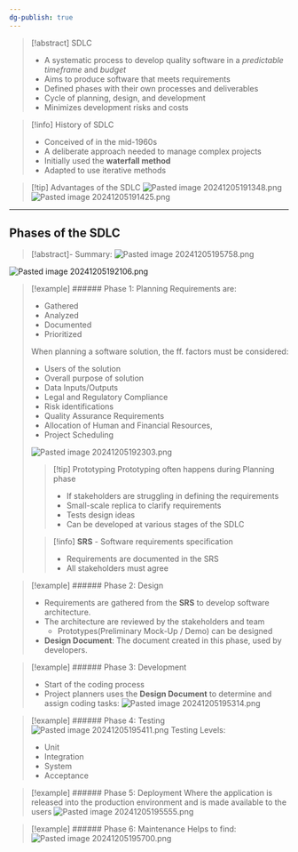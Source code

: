 ```yaml
---
dg-publish: true
---
```

> [!abstract] SDLC
> - A systematic process to develop quality software in a _predictable timeframe_ and _budget_
> - Aims to produce software that meets requirements
> - Defined phases with their own processes and deliverables
> - Cycle of planning, design, and development
> - Minimizes development risks and costs

> [!info] History of SDLC
> - Conceived of in the mid-1960s
> - A deliberate approach needed to manage complex projects
> - Initially used the __waterfall method__
> - Adapted to use iterative methods

> [!tip] Advantages of the SDLC 
>![Pasted image 20241205191348.png](/img/user/Misc/attachments/Pasted%20image%2020241205191348.png)
>![Pasted image 20241205191425.png](/img/user/Misc/attachments/Pasted%20image%2020241205191425.png)

---
## Phases of the SDLC
> [!abstract]- Summary:
> ![Pasted image 20241205195758.png](/img/user/Misc/attachments/Pasted%20image%2020241205195758.png)

![Pasted image 20241205192106.png](/img/user/Misc/attachments/Pasted%20image%2020241205192106.png)

> [!example] ###### Phase 1: Planning
> Requirements are:
> - Gathered
> - Analyzed
> - Documented
> - Prioritized
> 
>  When planning a software solution, the ff. factors  must be considered:
>  - Users of the solution
>  - Overall purpose of solution
>  - Data Inputs/Outputs
>  - Legal and Regulatory Compliance
>  - Risk identifications
>  - Quality Assurance Requirements
>  - Allocation of Human and Financial Resources, 
>  - Project Scheduling
>
>![Pasted image 20241205192303.png](/img/user/Misc/attachments/Pasted%20image%2020241205192303.png)
>
>> [!tip] Prototyping
>> Prototyping often happens during Planning phase
>> - If stakeholders are struggling in defining the requirements
>> - Small-scale replica to clarify requirements
>> - Tests design ideas
>> - Can be developed at various stages of the SDLC
>
>
>> [!info] __SRS__ - Software requirements specification
>> - Requirements are documented in the SRS
>> - All stakeholders must agree

> [!example] ###### Phase 2: Design
>  - Requirements are gathered from the __SRS__ to develop software architecture.
>  - The architecture are reviewed by the stakeholders and team
> 	 - Prototypes(Preliminary Mock-Up / Demo) can be designed
>  - __Design Document__: The document created in this phase, used by developers.

> [!example] ###### Phase 3: Development
> - Start of the coding process
> - Project planners uses the __Design Document__ to determine and  assign  coding tasks:
> ![Pasted image 20241205195314.png](/img/user/Misc/attachments/Pasted%20image%2020241205195314.png)


> [!example] ###### Phase 4: Testing
> ![Pasted image 20241205195411.png](/img/user/Misc/attachments/Pasted%20image%2020241205195411.png)
> Testing Levels:
> - Unit
> - Integration
> - System
> - Acceptance

> [!example] ###### Phase 5: Deployment
> Where the application is released into the production environment and is made available to the users
>  ![Pasted image 20241205195555.png](/img/user/Misc/attachments/Pasted%20image%2020241205195555.png)


> [!example] ###### Phase 6: Maintenance
> Helps to find:
> ![Pasted image 20241205195700.png](/img/user/Misc/attachments/Pasted%20image%2020241205195700.png)